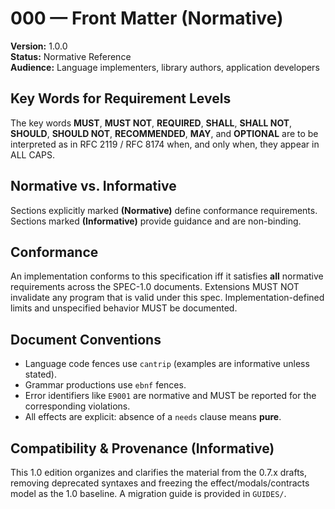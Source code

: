 # 000 — Front Matter (Normative)

**Version:** 1.0.0  
**Status:** Normative Reference  
**Audience:** Language implementers, library authors, application developers

## Key Words for Requirement Levels

The key words **MUST**, **MUST NOT**, **REQUIRED**, **SHALL**, **SHALL NOT**,
**SHOULD**, **SHOULD NOT**, **RECOMMENDED**, **MAY**, and **OPTIONAL** are to be
interpreted as in RFC 2119 / RFC 8174 when, and only when, they appear in ALL CAPS.

## Normative vs. Informative

Sections explicitly marked **(Normative)** define conformance requirements.
Sections marked **(Informative)** provide guidance and are non-binding.

## Conformance

An implementation conforms to this specification iff it satisfies **all**
normative requirements across the SPEC-1.0 documents. Extensions MUST NOT
invalidate any program that is valid under this spec. Implementation-defined
limits and unspecified behavior MUST be documented.

## Document Conventions

- Language code fences use `cantrip` (examples are informative unless stated).
- Grammar productions use `ebnf` fences.
- Error identifiers like `E9001` are normative and MUST be reported for the
  corresponding violations.
- All effects are explicit: absence of a `needs` clause means **pure**.

## Compatibility & Provenance (Informative)

This 1.0 edition organizes and clarifies the material from the 0.7.x drafts,
removing deprecated syntaxes and freezing the effect/modals/contracts model
as the 1.0 baseline. A migration guide is provided in `GUIDES/`.
